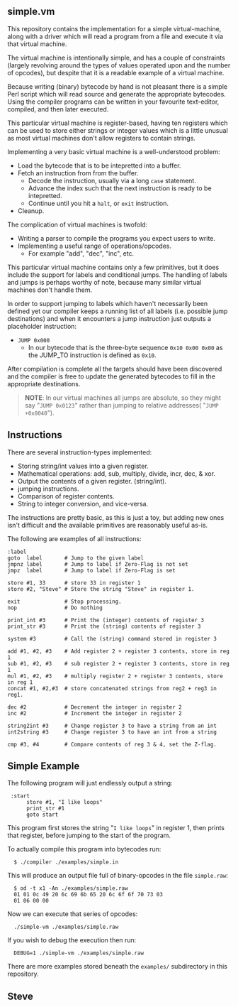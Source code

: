 simple.vm
---------

This repository contains the implementation for a simple virtual-machine, along with a driver which will read a program from a file and execute it via that virtual machine.

The virtual machine is intentionally simple, and has a couple of constraints (largely revolving around the types of values operated upon and the number of opcodes), but despite that it is a readable example of a virtual machine.

Because writing (binary) bytecode by hand is not pleasant there is a simple Perl script which will read source and generate the appropriate bytecodes.  Using the compiler programs can be written in your favourite text-editor, compiled, and then later executed.

This particular virtual machine is register-based, having ten registers which can be used to store either strings or integer values which is a little unusual as most virtual machines don't allow registers to contain strings.

Implementing a very basic virtual machine is a well-understood problem:

* Load the bytecode that is to be intepretted into a buffer.
* Fetch an instruction from from the buffer.
   * Decode the instruction, usually via a long `case` statement.
   * Advance the index such that the next instruction is ready to be intepretted.
   * Continue until you hit a `halt`, or `exit` instruction.
* Cleanup.

The complication of virtual machines is twofold:

* Writing a parser to compile the programs you expect users to write.
* Implementing a useful range of operations/opcodes.
    * For example "add", "dec", "inc", etc.

This particular virtual machine contains only a few primitives, but it does include the support for labels and conditional jumps.  The handling of labels and jumps is perhaps worthy of note, because many similar virtual machines don't handle them.

In order to support jumping to labels which haven't necessarily been defined yet our compiler keeps a running list of all labels (i.e. possible jump destinations) and when it encounters a jump instruction just outputs a placeholder instruction:

* `JUMP 0x000`
    * In our bytecode that is the three-byte sequence `0x10 0x00 0x00` as the JUMP_TO instruction is defined as `0x10`.


After compilation is complete all the targets should have been discovered and the compiler is free to update the generated bytecodes to fill in the appropriate destinations.

>**NOTE**:  In our virtual machines all jumps are absolute, so they might say "`JUMP 0x0123`" rather than jumping to relative addresses( "`JUMP +0x0040`").



Instructions
------------

There are several instruction-types implemented:

*  Storing string/int values into a given register.
*  Mathematical operations: add, sub, multiply, divide, incr, dec, & xor.
*  Output the contents of a given register. (string/int).
*  jumping instructions.
*  Comparison of register contents.
*  String to integer conversion, and vice-versa.

The instructions are pretty basic, as this is just a toy, but adding new ones isn't difficult and the available primitives are reasonably useful as-is.

The following are examples of all instructions:

    :label
    goto  label       # Jump to the given label
    jmpnz label       # Jump to label if Zero-Flag is not set
    jmpz  label       # Jump to label if Zero-Flag is set

    store #1, 33      # store 33 in register 1
    store #2, "Steve" # Store the string "Steve" in register 1.

    exit              # Stop processing.
    nop               # Do nothing

    print_int #3      # Print the (integer) contents of register 3
    print_str #3      # Print the (string) contents of register 3

    system #3         # Call the (string) command stored in register 3

    add #1, #2, #3    # Add register 2 + register 3 contents, store in reg 1
    sub #1, #2, #3    # sub register 2 + register 3 contents, store in reg 1
    mul #1, #2, #3    # multiply register 2 + register 3 contents, store in reg 1
    concat #1, #2,#3  # store concatenated strings from reg2 + reg3 in reg1.

    dec #2            # Decrement the integer in register 2
    inc #2            # Increment the integer in register 2

    string2int #3     # Change register 3 to have a string from an int
    int2string #3     # Change register 3 to have an int from a string

    cmp #3, #4        # Compare contents of reg 3 & 4, set the Z-flag.



Simple Example
--------------

The following program will just endlessly output a string:

     :start
          store #1, "I like loops"
          print_str #1
          goto start

This program first stores the string "`I like loops`" in register 1, then prints that register, before jumping to the start of the program.

To actually compile this program into bytecodes run:

      $ ./compiler ./examples/simple.in

This will produce an output file full of binary-opcodes in the file `simple.raw`:

      $ od -t x1 -An ./examples/simple.raw
      01 01 0c 49 20 6c 69 6b 65 20 6c 6f 6f 70 73 03
      01 06 00 00


Now we can execute that series of opcodes:

      ./simple-vm ./examples/simple.raw

If you wish to debug the execution then run:

      DEBUG=1 ./simple-vm ./examples/simple.raw

There are more examples stored beneath the `examples/` subdirectory in this repository.


Steve
--
